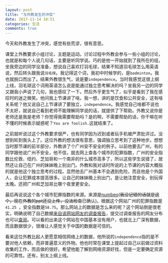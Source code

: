 ```yaml
---
layout: post
title: "与外教发生的冲突"
date: 2017-11-14 10:51
categories: 生活
comments: true
---
```


今天和外教发生了冲突，感觉有些荒谬，很有意思。

课堂上外教要求小组讨论，主题是运动。讨论过程中外教会参与一些小组的讨论，也就是和每个人说几句话，主要是听同学说。巧的是他一开始就到了我所在的组，坐我旁边的同学没准备，想说自己喜欢打羽毛球，结果不知道羽毛球怎么用英语说，然后转头跟我说`羽毛球`。我记得这个词，我初中时候学的，是`badminton`。我也就脱口而出了。结果外教很生气，说是要`independence`。当时我感觉这很上纲上线，羽毛球这个词用英语怎么说是能通过独立思考解决的吗？坐我另一边的同学又跟我小声说了几句，我也感叹了一下。然后外乎更生气了，似乎是看到了我在感叹时的迷之微笑。他问我上节课讲了啥。我一想，讲的是饮食和公共安全，这有啥关系呢？他又说自己上节课讲了要独立，`independence`。我感觉自己啥都不说也不太好，就说自己看到老师不能理解同学说的话，就提供了下帮助。外教又说你是老师还是我是老师？你觉得我需要帮助吗？是的啊，不需要帮助的话，你干嘛在听不懂的时候表示疑惑呢？`You are foolish.`这就结束了。

之前就听说过这个外教要求很严，也有同学因为迟到或者玩手机被严肃批评过。没想到轮到我头上了。这位外教的想法很有意思，强调独立思考到了这种地步。想想当时那节课的前半部分，外教讲了个广州安不安全的例子。以前他要去广州，有的同学跟他说广州不安全，他不信，就去网上查各个城市的犯罪指数，广州的安全指数比伦敦、纽约、芝加哥和一个南非的什么城市高多了，所以这些学生说错了，居然还让自己在广州的妹妹晚上别出门。外教和我对话时所说的上节课的内容大概指的就是他这个独立思考的过程。显然他去广州基本不会遇到危险，而且他是个外国人，会让犯罪成本提高很多。让自己的妹妹晚上别出门，是让她注意安全，别玩得太晚。还把广州和芝加哥比哪个夜里更安全。

最后再说说这个各个城市犯罪指数的来源。来源是[numbeo](https://www.numbeo.com/crime/rankings.jsp)(~~我没记错的话就是这个，现在外教的ppt还没上传，没法检查~~已确认)。根据这个网站广州的犯罪指数是`41.25	`，安全指数是`58.75`。那么网站上的数据是怎么来的呢？这个网站倒是很老实，明确说明了自己数据[来自该网站网友的调查报告](https://www.numbeo.com/crime/indices_explained.jsp)，提交过调查报告的网友分布也可以[查阅](https://www.numbeo.com/common/)。可以看的出来这个网站在中国基本没有用户，也就北上广深有数据，而且数据很少，很难让人感觉关于中国的数据是可信的。

看来这位外教比起人更愿意相信网络上的数据，他所说的`independence`指的是不要对他人依赖，而非普遍意义的外物。他也时常在课堂上提起过自己以前做过资料收集的工作，而且做的很好。希望他能了解到网络资源好找，但是一定要确定资源的可靠性。还有，别太上纲上线。
